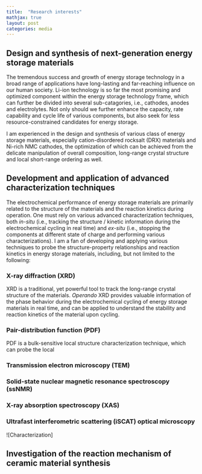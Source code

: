 ```yaml
---
title:  "Research interests"
mathjax: true
layout: post
categories: media
---
```




## Design and synthesis of next-generation energy storage materials

The tremendous success and growth of energy storage technology in a broad range of applications have long-lasting and far-reaching influence on our human society. Li-ion technology is so far the most promising and optimized component within the energy storage technology frame, which can further be divided into several sub-catagories, i.e., cathodes, anodes and electrolytes. Not only should we further enhance the capacity, rate capability and cycle life of various components, but also seek for less resource-constrained candidates for energy storage.

I am experienced in the design and synthesis of various class of energy storage materials, especially cation-disordered rocksalt (DRX) materials and Ni-rich NMC cathodes, the optimization of which can be achieved from the delicate manipulation of overall composition, long-range crystal structure and local short-range ordering as well.




## Development and application of advanced characterization techniques

The electrochemical performance of energy storage materials are primarily related to the structure of the materials and the reaction kinetics during operation. One must rely on various advanced characterization techniques, both *in-situ* (i.e., tracking the structure / kinetic information during the electrochemical cycling in real time) and *ex-situ* (i.e., stopping the components at different state of charge and performing various characterizations). I am a fan of developing and applying various techniques to probe the structure-property relationships and reaction kinetics in energy storage materials, including, but not limited to the following:

### X-ray diffraction (XRD)

XRD is a traditional, yet powerful tool to track the long-range crystal structure of the materials. *Operando* XRD provides valuable information of the phase behavior during the electrochemical cycling of energy storage materials in real time, and can be applied to understand the stability and reaction kinetics of the material upon cycling. 

### Pair-distribution function (PDF)

PDF is a bulk-sensitive local structure characterization technique, which can probe the local 


### Transmission electron microscopy (TEM)

### Solid-state nuclear magnetic resonance spectroscopy (ssNMR)

### X-ray absorption spectroscopy (XAS)

### Ultrafast interferometric scattering (iSCAT) optical microscopy

![Characterization]


## Investigation of the reaction mechanism of ceramic material synthesis


